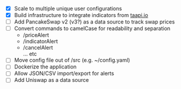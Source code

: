 - [X] Scale to multiple unique user configurations
- [X] Build infrastructure to integrate indicators from [taapi.io](https://taapi.io/)
- [ ] Add PancakeSwap v2 (v3?) as a data source to track swap prices
- [ ] Convert commands to camelCase for readability and separation
    * /priceAlert
    * /indicatorAlert
    * /cancelAlert
    <br>... etc
- [ ] Move config file out of /src (e.g. ~/config.yaml)
- [ ] Dockerize the application
- [ ] Allow JSON/CSV import/export for alerts
- [ ] Add Uniswap as a data source
